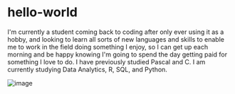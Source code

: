 # hello-world
I'm currently a student coming back to coding after only ever using it as a hobby, and looking to learn all sorts of new languages and skills to enable me to work in the field doing something I enjoy, so I can get up each morning and be happy knowing I'm going to spend the day getting paid for something I love to do.
I have previously studied Pascal and C.
I am currently studying Data Analytics, R, SQL, and Python.

![image](https://user-images.githubusercontent.com/94923399/187192453-103de39a-8119-4020-a0f8-ee6a7e29795a.png)
